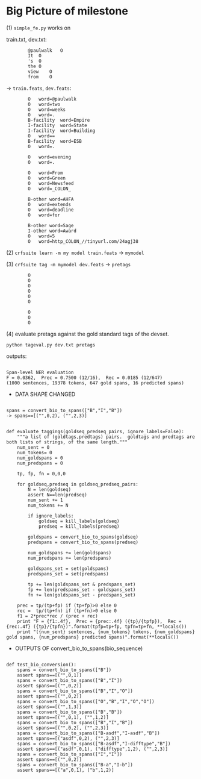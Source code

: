 # Big Picture of milestone


(1) `simple_fe.py` works on 

train.txt, dev.txt:

            @paulwalk	O
            It	O
            's	O
            the	O
            view	O
            from	O
      
-> `train.feats`, `dev.feats`:

            O	word=@paulwalk
            O	word=two
            O	word=weeks
            O	word=.
            B-facility	word=Empire
            I-facility	word=State
            I-facility	word=Building
            O	word==
            B-facility	word=ESB
            O	word=.
            
            O	word=evening
            O	word=.
            
            O	word=From
            O	word=Green
            O	word=Newsfeed
            O	word=_COLON_
            
            B-other	word=AHFA
            O	word=extends
            O	word=deadline
            O	word=for
            
            B-other	word=Sage
            I-other	word=Award
            O	word=5
            O	word=http_COLON_//tinyurl.com/24agj38
      
(2) `crfsuite learn -m my model train.feats` -> `mymodel`

(3) `crfsuite tag -m mymodel dev.feats` -> `pretags`

            O
            O
            O
            O
            O
            O
                        
            O
            O
            O

(4) evaluate pretags against the gold standard tags of the devset.

`python tageval.py dev.txt pretags`

outputs:
<pre><code>
Span-level NER evaluation
F = 0.0362,  Prec = 0.7500 (12/16),  Rec = 0.0185 (12/647)
(1000 sentences, 19378 tokens, 647 gold spans, 16 predicted spans)
</code></pre>
+ DATA SHAPE CHANGED
<pre><code>
spans = convert_bio_to_spans(["B","I","B"])
-> spans==[("",0,2), ("",2,3)]
</code></pre>
<pre><code>
def evaluate_taggings(goldseq_predseq_pairs, ignore_labels=False):
    """a list of (goldtags,predtags) pairs.  goldtags and predtags are both lists of strings, of the same length."""
    num_sent = 0
    num_tokens= 0
    num_goldspans = 0
    num_predspans = 0
    
    tp, fp, fn = 0,0,0

    for goldseq,predseq in goldseq_predseq_pairs:
        N = len(goldseq)
        assert N==len(predseq)
        num_sent += 1
        num_tokens += N

        if ignore_labels:
            goldseq = kill_labels(goldseq)
            predseq = kill_labels(predseq)

        goldspans = convert_bio_to_spans(goldseq)
        predspans = convert_bio_to_spans(predseq)

        num_goldspans += len(goldspans)
        num_predspans += len(predspans)

        goldspans_set = set(goldspans)
        predspans_set = set(predspans)

        tp += len(goldspans_set & predspans_set)
        fp += len(predspans_set - goldspans_set)
        fn += len(goldspans_set - predspans_set)

    prec = tp/(tp+fp) if (tp+fp)>0 else 0
    rec =  tp/(tp+fn) if (tp+fn)>0 else 0
    f1 = 2*prec*rec / (prec + rec)
    print "F = {f1:.4f},  Prec = {prec:.4f} ({tp}/{tpfp}),  Rec = {rec:.4f} ({tp}/{tpfn})".format(tpfp=tp+fp, tpfn=tp+fn, **locals())
    print "({num_sent} sentences, {num_tokens} tokens, {num_goldspans} gold spans, {num_predspans} predicted spans)".format(**locals())
</code></pre>
+ OUTPUTS OF convert_bio_to_spans(bio_sequence)
<pre><code>
def test_bio_conversion():
    spans = convert_bio_to_spans(["B"])
    assert spans==[("",0,1)]
    spans = convert_bio_to_spans(["B","I"])
    assert spans==[("",0,2)]
    spans = convert_bio_to_spans(["B","I","O"])
    assert spans==[("",0,2)]
    spans = convert_bio_to_spans(["O","B","I","O","O"])
    assert spans==[("",1,3)]
    spans = convert_bio_to_spans(["B","B"])
    assert spans==[("",0,1), ("",1,2)]
    spans = convert_bio_to_spans(["B","I","B"])
    assert spans==[("",0,2), ("",2,3)]
    spans = convert_bio_to_spans(["B-asdf","I-asdf","B"])
    assert spans==[("asdf",0,2), ("",2,3)]
    spans = convert_bio_to_spans(["B-asdf","I-difftype","B"])
    assert spans==[("asdf",0,1), ("difftype",1,2), ("",2,3)]
    spans = convert_bio_to_spans(["I","I"])
    assert spans==[("",0,2)]
    spans = convert_bio_to_spans(["B-a","I-b"])
    assert spans==[("a",0,1), ("b",1,2)]
</code></pre>
